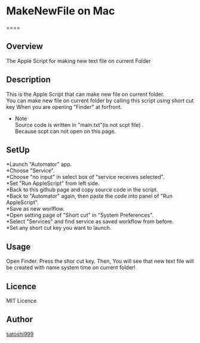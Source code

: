 # MakeNewFile on Mac
====

## Overview
The Apple Script for making new text file on current Folder

## Description
This is the Apple Script that can make new file on current folder.  
You can make new file on current folder by calling this script using short cut key When you are opening "Finder" at forfront.

* Note  
Source code is written in "main.txt"(is not scpt file) .  
Because scpt can not open on this page.

## SetUp
*Launch "Automator" app.  
*Choose "Service".  
*Choose "no input" in select box of "service receives selected".  
*Set "Run AppleScript" from left side.  
*Back to this github page and copy source code in the script.  
*Back to "Automator" again, then paste the code into panel of "Run AppleScript".  
*Save as new worlflow.  
*Open setting page of "Short cut" in "System Preferences".  
*Select "Services" and find service as saved workflow from before.  
*Set any short cut key you want to launch.

## Usage
Open Finder. Press the shor cut key. Then, You will see that new text file will be created with name system time on current folder!

## Licence

MIT Licence

## Author

[satoshi999](https://github.com/satoshi999)
